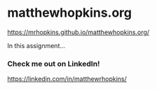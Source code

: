 # matthewhopkins.org

https://mrhopkins.github.io/matthewhopkins.org/

In this assignment...

### Check me out on LinkedIn!

https://linkedin.com/in/matthewrhopkins/
